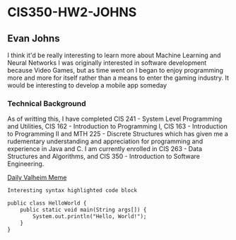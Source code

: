# CIS350-HW2-JOHNS
## Evan Johns

I think it'd be really interesting to learn more about Machine Learning and Neural Networks
    I was originally interested in software development because Video Games, but as time went on I began to enjoy programming more and more for itself rather than a means to enter the gaming industry.
    It would be interesting to develop a mobile app someday

### Technical Background

As of writting this, I have completed CIS 241 - System Level Programming and Utilities, CIS 162 - Introduction to Programming I, CIS 163 - Introduction to Programming II and MTH 225 - Discrete Structures which has given me a rudementary understanding and appreciation for programming and experience in Java and C. I am currently enrolled in CIS 263 - Data Structures and Algorithms, and CIS 350 - Introduction to Software Engineering.

[Daily Valheim Meme](https://i.redd.it/4sn0zxdyylh61.jpg)

```markdown
Interesting syntax highlighted code block

public class HelloWorld {
    public static void main(String args[]) {
        System.out.println("Hello, World!");
    }
}

```
